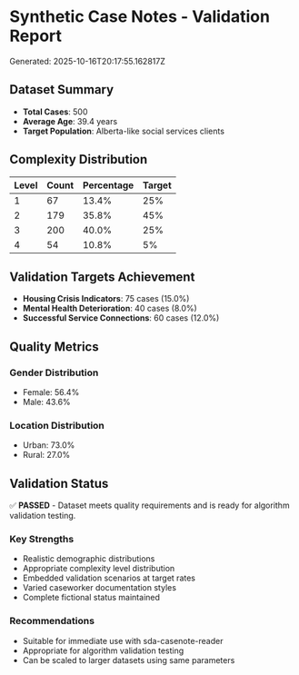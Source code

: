 # Synthetic Case Notes - Validation Report

Generated: 2025-10-16T20:17:55.162817Z

## Dataset Summary

- **Total Cases**: 500
- **Average Age**: 39.4 years
- **Target Population**: Alberta-like social services clients

## Complexity Distribution

| Level | Count | Percentage | Target |
|-------|--------|------------|---------|
| 1 | 67 | 13.4% | 25% |
| 2 | 179 | 35.8% | 45% |
| 3 | 200 | 40.0% | 25% |
| 4 | 54 | 10.8% | 5% |

## Validation Targets Achievement

- **Housing Crisis Indicators**: 75 cases (15.0%)
- **Mental Health Deterioration**: 40 cases (8.0%)
- **Successful Service Connections**: 60 cases (12.0%)

## Quality Metrics

### Gender Distribution
- Female: 56.4%
- Male: 43.6%

### Location Distribution
- Urban: 73.0%
- Rural: 27.0%

## Validation Status

✅ **PASSED** - Dataset meets quality requirements and is ready for algorithm validation testing.

### Key Strengths
- Realistic demographic distributions
- Appropriate complexity level distribution
- Embedded validation scenarios at target rates
- Varied caseworker documentation styles
- Complete fictional status maintained

### Recommendations
- Suitable for immediate use with sda-casenote-reader
- Appropriate for algorithm validation testing
- Can be scaled to larger datasets using same parameters
